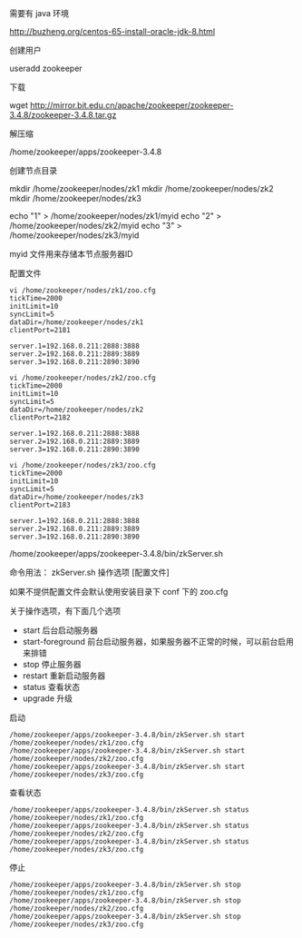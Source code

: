 需要有  java 环境

http://buzheng.org/centos-65-install-oracle-jdk-8.html

创建用户 

useradd zookeeper

下载

wget http://mirror.bit.edu.cn/apache/zookeeper/zookeeper-3.4.8/zookeeper-3.4.8.tar.gz


解压缩

/home/zookeeper/apps/zookeeper-3.4.8

创建节点目录

mkdir /home/zookeeper/nodes/zk1
mkdir /home/zookeeper/nodes/zk2
mkdir /home/zookeeper/nodes/zk3

echo "1" > /home/zookeeper/nodes/zk1/myid
echo "2" > /home/zookeeper/nodes/zk2/myid
echo "3" > /home/zookeeper/nodes/zk3/myid

myid 文件用来存储本节点服务器ID

配置文件

```
vi /home/zookeeper/nodes/zk1/zoo.cfg
tickTime=2000
initLimit=10
syncLimit=5
dataDir=/home/zookeeper/nodes/zk1
clientPort=2181

server.1=192.168.0.211:2888:3888
server.2=192.168.0.211:2889:3889
server.3=192.168.0.211:2890:3890
```

```
vi /home/zookeeper/nodes/zk2/zoo.cfg
tickTime=2000
initLimit=10
syncLimit=5
dataDir=/home/zookeeper/nodes/zk2
clientPort=2182

server.1=192.168.0.211:2888:3888
server.2=192.168.0.211:2889:3889
server.3=192.168.0.211:2890:3890
```

```
vi /home/zookeeper/nodes/zk3/zoo.cfg
tickTime=2000
initLimit=10
syncLimit=5
dataDir=/home/zookeeper/nodes/zk3
clientPort=2183

server.1=192.168.0.211:2888:3888
server.2=192.168.0.211:2889:3889
server.3=192.168.0.211:2890:3890
```

/home/zookeeper/apps/zookeeper-3.4.8/bin/zkServer.sh 

命令用法： zkServer.sh 操作选项 [配置文件]

如果不提供配置文件会默认使用安装目录下 conf 下的 zoo.cfg 

关于操作选项，有下面几个选项

- start 后台启动服务器
- start-foreground 前台启动服务器，如果服务器不正常的时候，可以前台启用来排错
- stop 停止服务器
- restart 重新启动服务器
- status 查看状态
- upgrade 升级

启动

```
/home/zookeeper/apps/zookeeper-3.4.8/bin/zkServer.sh start /home/zookeeper/nodes/zk1/zoo.cfg
/home/zookeeper/apps/zookeeper-3.4.8/bin/zkServer.sh start /home/zookeeper/nodes/zk2/zoo.cfg
/home/zookeeper/apps/zookeeper-3.4.8/bin/zkServer.sh start /home/zookeeper/nodes/zk3/zoo.cfg
```

查看状态

```
/home/zookeeper/apps/zookeeper-3.4.8/bin/zkServer.sh status /home/zookeeper/nodes/zk1/zoo.cfg
/home/zookeeper/apps/zookeeper-3.4.8/bin/zkServer.sh status /home/zookeeper/nodes/zk2/zoo.cfg
/home/zookeeper/apps/zookeeper-3.4.8/bin/zkServer.sh status /home/zookeeper/nodes/zk3/zoo.cfg
```

停止

```
/home/zookeeper/apps/zookeeper-3.4.8/bin/zkServer.sh stop /home/zookeeper/nodes/zk1/zoo.cfg
/home/zookeeper/apps/zookeeper-3.4.8/bin/zkServer.sh stop /home/zookeeper/nodes/zk2/zoo.cfg
/home/zookeeper/apps/zookeeper-3.4.8/bin/zkServer.sh stop /home/zookeeper/nodes/zk3/zoo.cfg
```


